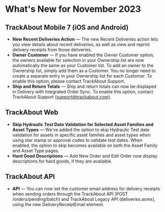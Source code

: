 # What's New for November 2023


## TrackAbout Mobile 7 (iOS and Android)
* **New Recent Deliveries Action** — The new Recent Deliveries action lets you view details about recent deliveries, as well as view and reprint delivery receipts from those deliveries. 
* **Owner Customer** — If you have enabled the Owner Customer option, the owners available for selection in your Ownership list are now automatically the same as your Customer list. To add an owner to the Ownership list, simply add them as a Customer. You no longer need to create a separate entry in your Ownership list for each Customer. To enable this option, please contact TrackAbout Support.
* **Ship and Return Totals** — Ship and return totals can now be displayed in Delivery with Integrated Order Sync. To enable this option, contact TrackAbout Support (support@trackabout.com).


## TrackAbout Web
* **Skip Hydraulic Test Date Validation for Selected Asset Families and Asset Types** — We've added the option to skip Hydraulic Test date validation for assets in specific asset families and asset types when using star stamp or approval codes to validate test dates. When enabled, the option to skip becomes available on both the Asset Family and Asset Type pages.
* **Hard Good Descriptions** — Add New Order and Edit Order now display descriptions for hard goods, if they are available.


## TrackAbout API
* **API** — You can now set the customer email address for delivery receipts when sending orders through the TrackAbout API (POST /orders/pending/batch) and TrackAbout Legacy API (deliveries.asmx), using the new DeliveryReceiptEmail element. 
